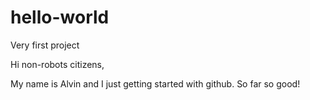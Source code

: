 # hello-world
Very first project

Hi non-robots citizens,

My name is Alvin and I just getting started with github. So far so good!
